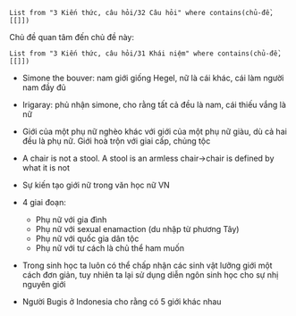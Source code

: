 ```dataview
List from "3 Kiến thức, câu hỏi/32 Câu hỏi" where contains(chủ-đề,[[]]) 
```

Chủ đề quan tâm đến chủ đề này:
```dataview
List from "3 Kiến thức, câu hỏi/31 Khái niệm" where contains(chủ-đề,[[]]) 
```
-   Simone the bouver: nam giới giống Hegel, nữ là cái khác, cái làm người nam đầy đủ
-   Irigaray: phủ nhận simone, cho rằng tất cả đều là nam, cái thiếu vắng là nữ

-   Giới của một phụ nữ nghèo khác với giới của một phụ nữ giàu, dù cả hai đều là phụ nữ. Giới hoà trộn với giai cấp, chủng tộc
-   A chair is not a stool. A stool is an armless chair→chair is defined by what it is not

-   Sự kiến tạo giới nữ trong văn học nữ VN
-   4 giai đoạn:
    -   Phụ nữ với gia đình
    -   Phụ nữ với sexual enamaction (du nhập từ phương Tây)
    -   Phụ nữ với quốc gia dân tộc
    -   Phụ nữ với tư cách là chủ thể ham muốn

-   Trong sinh học ta luôn có thể chấp nhận các sinh vật lưỡng giới một cách đơn giản, tuy nhiên ta lại sử dụng diễn ngôn sinh học cho sự nhị nguyên giới

-   Người Bugis ở Indonesia cho rằng có 5 giới khác nhau
